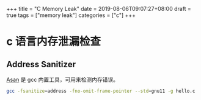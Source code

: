 +++
title = "C Memory Leak"
date = 2019-08-06T09:07:27+08:00
draft = true
tags = ["memory leak"]
categories = ["c"]
+++

# c 语言内存泄漏检查

## Address Sanitizer

[Asan](https://github.com/google/sanitizers/wiki/AddressSanitizer) 是 gcc 内置工具，可用来检测内存错误。

```bash
gcc -fsanitize=address -fno-omit-frame-pointer --std=gnu11 -g hello.c
```
